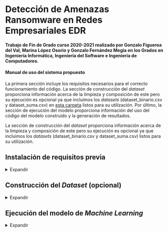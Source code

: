 # Detección de Amenazas Ransomware en Redes Empresariales EDR

#### Trabajo de Fin de Grado curso 2020-2021 realizado por Gonzalo Figueroa del Val, Marina López Osorio y Gonzalo Fernández Megia en los Grados en Ingeniería Informática, Ingeniería del Software e Ingeniería de Computadores.

#### Manual de uso del sistema propuesto

La primera sección incluye los requisitos necesarios para el correcto funcionamiento del código. La sección de construcción del *dataset* proporciona información acerca de la limpieza y composición de este pero su ejecución es opcional ya que incluimos los *datasets* (dataset_binario.csv y dataset_suma.csv) en [esta carpeta](https://gitlab.fdi.ucm.es/marina.lopez/tfg-ransomware-20-21/-/blob/master/dataset) listos para su utilización. Por último, la sección de ejecución del modelo proporciona información del uso del código del modelo construido y la generación de resultados.

La sección de construcción del *dataset* proporciona información acerca de la limpieza y composición de este pero su ejecución es opcional ya que incluimos los *datasets* (dataset_binario.csv y dataset_suma.csv) listos para su utilización.

## Instalación de requisitos previa

<details><summary>Expandir</summary>

Antes de ejecutar ningún script, será necesario instalar una serie de dependencias de Python que se encuentran en el fichero requirements.txt
  
    pip install -r requirements.txt
  
</details>
  
## Construcción del *Dataset* (opcional)


<details><summary>Expandir</summary>

<<<<<<< HEAD
El desarrollo de los *datasets* se ha realizado en un equipo con sistema operativo Linux con distribución Ubuntu 18.0.5 LTS. Antes de ejecutar ningún script será necesario extraer todos los informes del fichero [data](https://gitlab.fdi.ucm.es/marina.lopez/tfg-ransomware-20-21/-/blob/master/dataset/data.zip)

Para obtener el [dataset_binario](https://gitlab.fdi.ucm.es/marina.lopez/tfg-ransomware-20-21/-/blob/master/dataset/dataset_binario.csv) es necesario ejecutar el script [parser_binario.py](https://gitlab.fdi.ucm.es/marina.lopez/tfg-ransomware-20-21/-/blob/master/dataset/parser_binario.py):
=======
El desarrollo de los *datasets* se ha realizado en un equipo con sistema operativo Linux con distribución Ubuntu 18.0.5 LTS.  

Para obtener el [dataset_binario](https://gitlab.fdi.ucm.es/marina.lopez/tfg-ransomware-20-21/-/blob/master/Dataset/dataset_binario.csv) es necesario ejecutar el script [parser_binario.py](https://gitlab.fdi.ucm.es/marina.lopez/tfg-ransomware-20-21/-/blob/master/Dataset/parser_binario.py):
>>>>>>> 3581f3e443e4025cbf792ff172eae0aca2421c32
  
    python3 parser_binario.py
  
La salida obtenida por consola será la siguiente:
  
    ----------------------------------------------
    Número de características extraídas:  302
    ----------------------------------------------
    Tamaño inicial dataset: (1-ransomware, 0-goodware)
    0    10896
    1     5456
    Name: label, dtype: int64
    ----------------------------------------------
    Borrado de repetidos por signatures:
    0    9648
    1    5416
    Name: label, dtype: int64
    ----------------------------------------------
    Borrado de repetidos por llamadas a API
    1    1596
    0     357
    Name: label, dtype: int64
    ----------------------------------------------
    Reparto final del dataset: 
    1    357
    0    357
    Name: label, dtype: int64
  
<<<<<<< HEAD
Para obtener el [dataset_suma](https://gitlab.fdi.ucm.es/marina.lopez/tfg-ransomware-20-21/-/blob/master/dataset/dataset_suma.csv) es necesario ejecutar el script [parser_suma.py](https://gitlab.fdi.ucm.es/marina.lopez/tfg-ransomware-20-21/-/blob/master/dataset/parser_suma.py):
=======
Para obtener el [dataset_suma](https://gitlab.fdi.ucm.es/marina.lopez/tfg-ransomware-20-21/-/blob/master/Dataset/dataset_suma.csv) es necesario ejecutar el script [parser_suma.py](https://gitlab.fdi.ucm.es/marina.lopez/tfg-ransomware-20-21/-/blob/master/Dataset/parser_suma.py):
>>>>>>> 3581f3e443e4025cbf792ff172eae0aca2421c32
  
    python3 parser_suma.py
  
La salida obtenida por consola será la siguiente:
  
    ----------------------------------------------
    Número de características extraídas:  302
    ----------------------------------------------
    Tamaño inicial dataset: (1-ransomware, 0-goodware)
    0    10896
    1     5456
    Name: label, dtype: int64
    ----------------------------------------------
    Borrado de repetidos por signatures:
    0    9648
    1    5416
    Name: label, dtype: int64
    ----------------------------------------------
    Borrado de repetidos por llamadas a API
    0    6507
    1    3315
    Name: label, dtype: int64
    ----------------------------------------------
    Reparto final del dataset: 
    1    3315
    0    3315
    Name: label, dtype: int64
  
Con esto, los dos *datasets* estarán preparados.  

</details>

## Ejecución del modelo de *Machine Learning*

<details><summary>Expandir</summary>

<<<<<<< HEAD
La ejecución del [modelo](https://gitlab.fdi.ucm.es/marina.lopez/tfg-ransomware-20-21/-/blob/master/modelo.py) se ha llevado a cabo en una máquina virtual Kali Linux 2020.3 utilizando el software de virtualización VirtualBox y se ha hecho uso de la versión 3.9.2 de Python.

El modelo realizará pruebas y generará gráficos de barras para diferentes métricas con los siguientes algoritmos:
- Máquina de Soporte Vectorial (*Support Vector Machine* - SVM) con kernel lineal. 
- Máquina de Soporte Vectorial (*Support Vector Machine* - SVM) con kernal RBF.
- Árboles de decisión (*Decission Tree* - DT).
- Regresión Logística (*Logistic Regression* - LR).
- Bayesiano ingenuo (*Naive Bayes* - NB).
- K vecinos más cercanos (*K-Neighbors* - KNN).
- Bosques Aleatorios (Random Forest - RF) con profundidad máxima 10.

Las métricas escogidas para la generación de gráficos han sido:
- Precisión
- Exactitud
- Tasa de error
- F1-score
- Recall
- Precisión de k-fold
- Exactitud de k-fold
- F1-score de k-fold
- Recall de k-fold

En el código se encuentra por defecto la configuración siguiente:

- *Dataset*: dataset_binario.csv
- Distribución del *dataset*: 70% entrenamiento y 30% prueba.
- Validación cruzada: k = 10
- Mecanismo de escalada: Ninguno
- Gráficas: gráficas de barras de cada una de las métricas analizadas.

Para cambiar el *dataset* en el que se realizan las pruebas será neceserio editar la línea 23 script. Las opciones posibles son `dataset_binario.csv` y `dataset_suma.csv`

```python
dataset = pd.read_csv("dataset/dataset_binario.csv")
```

Cuando se quiera hacer uso del *dataset* `dataset_suma.csv` es necesario realizar un escalado de los datos, para ello habrá que descomentar las líneas 75-77 del código que llevan acabo el escalado con la técnica *Standard*: 

```python
sc = StandardScaler() #StandardScaler estandariza los valores de X restando la media y luego escalando a la varianza de la unidad.
X_train = sc.fit_transform(X_train)
X_validation = sc.transform(X_validation)
```

Si se descomentan las líneas 122-139 del código se realizará la comparación de las técnicas de escalado *Standard* y *MinMax* y se generará la consecuente gráfica (sólo para `dataset_suma.csv`):

```python
sc = MinMaxScaler() #MinMaxScaler pone los valores de X entre 0 y 1
X_train = sc.fit_transform(X_train)
X_validation = sc.transform(X_validation) 

for name,model in models:
    print("------",name,"------")
    model.fit(X_train, Y_train)
    predictions = model.predict(X_validation)
    graficaPrecMaxMin[name] = metrics.accuracy_score(Y_validation, predictions)

fig, ax9 = pyplot.subplots()
print(names)
print(graficaPrec.values())
ax.plot(names,  graficaPrec.values(), color = 'tab:purple',label = 'Escalado Standard')
ax.plot(names,  graficaPrecMaxMin.values(), color = 'tab:green', label = 'Escalado MinMax')
ax.set_title('Comparación del escalado de los datos')
ax.legend(loc='lower left')
pyplot.savefig("ComparacionEscalado.jpg")
```

Para realizar la comparación entre la precisión ofrecida por la distribución 70:30 y por la distribución 80:20 (entrenamiento:prueba) y obtener la gráfica correspondiente es necesario descomentar el código incluido en las líneas 172-186:
        
```python
X_train, X_validation, Y_train, Y_validation = train_test_split(X, y, test_size=0.2, random_state=1) #20% test, 80% training  
for name,model in models:
    print("------",name,"------")
    model.fit(X_train, Y_train)
    predictions = model.predict(X_validation)
    graficaPrec8020[name] = metrics.accuracy_score(Y_validation, predictions)

fig, ax11 = pyplot.subplots()
print(names)
print(graficaPrec.values())
ax.plot(names,  graficaPrec.values(), color = 'tab:purple',label = '70:30')
ax.plot(names,  graficaPrec8020.values(), color = 'tab:green', label = '80:20')
ax.set_title('Comparación de la distribucion del detaset')
ax.legend(loc='lower left')
pyplot.savefig("ComparacionDistribucion.jpg")
```

Si se quieren obtener las gráficas relativas a las pruebas de validación cruzada con diferentes valores para la variable 'k' será necesario descomentar las líneas 144-167 del código:

```python
-+-+-+-+-
k = 5
-+-+-+-+-
for name, model in models:
    kfold = StratifiedKFold(n_splits=5, random_state=1, shuffle=True)
    accuracy = cross_val_score(model, X_train, Y_train, cv=kfold, scoring='accuracy')
    graficaPrecKF5[name] = accuracy.mean() 
-+-+-+-+-
k = 15
-+-+-+-+-
for name, model in models:
    kfold = StratifiedKFold(n_splits=15, random_state=1, shuffle=True)
    accuracy = cross_val_score(model, X_train, Y_train, cv=kfold, scoring='accuracy')
    graficaPrecKF15[name] = accuracy.mean() 

fig, ax10 = pyplot.subplots()
print(names)
print(graficaPrec.values())
ax.plot(names,  graficaPrec.values(), color = 'tab:purple',label = 'K=10')
ax.plot(names,  graficaPrecK15.values(), color = 'tab:green', label = 'K=15')
ax.plot(names,  graficaPrecK5.values(), color = 'tab:red', label = 'K=5')
ax.set_title('Comparación de la validacion cruzada')
ax.legend(loc='lower left')
pyplot.savefig("ComparacionKFold.jpg")
```

=======
  
>>>>>>> 3581f3e443e4025cbf792ff172eae0aca2421c32
</details>
